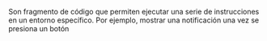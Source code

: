 Son fragmento de código que permiten ejecutar una serie de instrucciones en un entorno específico. Por ejemplo, mostrar una notificación una vez se presiona un botón